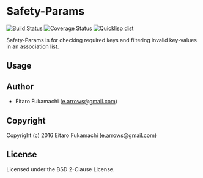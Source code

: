# Safety-Params

[![Build Status](https://travis-ci.org/fukamachi/sanitized-params.svg?branch=master)](https://travis-ci.org/fukamachi/sanitized-params)
[![Coverage Status](https://coveralls.io/repos/fukamachi/sanitized-params/badge.svg?branch=master)](https://coveralls.io/r/fukamachi/sanitized-params)
[![Quicklisp dist](http://quickdocs.org/badge/sanitized-params.svg)](http://quickdocs.org/sanitized-params/)

Safety-Params is for checking required keys and filtering invalid key-values in an association list.

## Usage

## Author

* Eitaro Fukamachi (e.arrows@gmail.com)

## Copyright

Copyright (c) 2016 Eitaro Fukamachi (e.arrows@gmail.com)

## License

Licensed under the BSD 2-Clause License.
